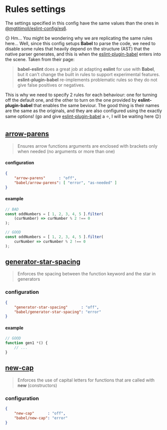 # Rules settings

The settings specified in this config have the same values than the ones in [@mgtitimoli/eslint-config/es6](https://github.com/mgtitimoli/eslint-config/es6).

:confused: Hm... You might be wondering why we are replicating the same rules here... Well, since this config setups **Babel** to parse the code, we need to disable some rules that heavily depend on the structure (AST) that the native parser generates, and this is when the [eslint-plugin-babel](https://github.com/babel/eslint-plugin-babel) enters into the scene. Taken from their page:

> **babel-eslint** does a great job at adapting **eslint** for use with **Babel**, but it can't change the built in rules to support experimental features. **eslint-plugin-babel** re-implements problematic rules so they do not give false positives or negatives.

This is why we need to specify 2 rules for each behaviour: one for turning off the default one, and the other to turn on the one provided by **eslint-plugin-babel** that enables the same beviour. The good thing is their names are the same as the originals, and they are also configured using the exactly same options! (go and give [eslint-plugin-babel](https://github.com/babel/eslint-plugin-babel) a :star:, I will be waiting here :wink:)

## [arrow-parens](http://eslint.org/docs/rules/arrow-parens)

> Ensures arrow functions arguments are enclosed with brackets only when needed (no arguments or more than one)

#### configuration

```json
{
    "arrow-parens"      : "off",
    "babel/arrow-parens": [ "error", "as-needed" ]
}
```

#### example

```javascript
// BAD
const oddNumbers = [ 1, 2, 3, 4, 5 ].filter(
    (curNumber) => curNumber % 2 !== 0
); 

// GOOD
const oddNumbers = [ 1, 2, 3, 4, 5 ].filter(
    curNumber => curNumber % 2 !== 0
); 
```

## [generator-star-spacing](http://eslint.org/docs/rules/generator-star-spacing)

> Enforces the spacing between the function keyword and the star in generators

### configuration

```json
{
    "generator-star-spacing"      : "off",
    "babel/generator-star-spacing": "error"
}
```

#### example

```javascript
// GOOD
function gen1 *() {
    // ...
}
```

## [new-cap](http://eslint.org/docs/rules/new-cap)

> Enforces the use of capital letters for functions that are called with **new** (constructors)

### configuration

```json
{
    "new-cap"      : "off",
    "babel/new-cap": "error"
}
```
